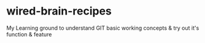 # wired-brain-recipes
My Learning ground to understand GIT basic working concepts & try out it's function & feature
